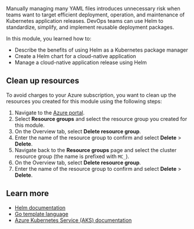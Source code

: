 Manually managing many YAML files introduces unnecessary risk when teams want to target efficient deployment, operation, and maintenance of Kubernetes application releases. DevOps teams can use Helm to standardize, simplify, and implement reusable deployment packages.

In this module, you learned how to:

- Describe the benefits of using Helm as a Kubernetes package manager
- Create a Helm chart for a cloud-native application
- Manage a cloud-native application release using Helm

## Clean up resources

To avoid charges to your Azure subscription, you want to clean up the resources you created for this module using the following steps:

1. Navigate to the [Azure portal](https://portal.azure.com).
2. Select **Resource groups** and select the resource group you created for this module.
3. On the Overview tab, select **Delete resource group**.
4. Enter the name of the resource group to confirm and select **Delete** > **Delete**.
5. Navigate back to the **Resource groups** page and select the cluster resource group (the name is prefixed with `MC_`).
6. On the Overview tab, select **Delete resource group**.
7. Enter the name of the resource group to confirm and select **Delete** > **Delete**.

## Learn more

- [Helm documentation](https://helm.sh/docs/helm/helm/)
- [Go template language](https://godoc.org/text/template)
- [Azure Kubernetes Service (AKS) documentation](/azure/aks/)
